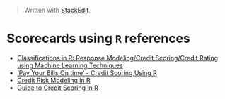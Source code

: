 


> Written with [StackEdit](https://stackedit.io/).

# Scorecards using `R` references

- [Classifications in R: Response Modeling/Credit Scoring/Credit Rating using Machine Learning Techniques](https://rstudio-pubs-static.s3.amazonaws.com/225209_df0130c5a0614790b6365676b9372c07.html#41_receiver_operating_characteristic(roc)_curve)
- [‘Pay Your Bills On time’ - Credit Scoring Using R](https://rpubs.com/Cartwheel/creditscoring)
- [Credit Risk Modeling in R](https://www.datacamp.com/courses/introduction-to-credit-risk-modeling-in-r)
- [Guide to Credit Scoring in R](https://cran.r-project.org/doc/contrib/Sharma-CreditScoring.pdf)
<!--stackedit_data:
eyJoaXN0b3J5IjpbLTM4Mzk0NDc0OF19
-->